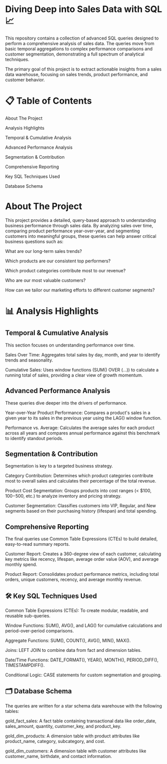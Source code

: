 # Diving Deep into Sales Data with SQL 📈

This repository contains a collection of advanced SQL queries designed to perform a comprehensive analysis of sales data. The queries move from basic temporal aggregations to complex performance comparisons and customer segmentation, demonstrating a full spectrum of analytical techniques.

The primary goal of this project is to extract actionable insights from a sales data warehouse, focusing on sales trends, product performance, and customer behavior.

# 📋 Table of Contents
About The Project

Analysis Highlights

Temporal & Cumulative Analysis

Advanced Performance Analysis

Segmentation & Contribution

Comprehensive Reporting

Key SQL Techniques Used

Database Schema



# <a id="about-the-project"></a>About The Project
This project provides a detailed, query-based approach to understanding business performance through sales data. By analyzing sales over time, comparing product performance year-over-year, and segmenting customers into meaningful groups, these queries can help answer critical business questions such as:

What are our long-term sales trends?

Which products are our consistent top performers?

Which product categories contribute most to our revenue?

Who are our most valuable customers?

How can we tailor our marketing efforts to different customer segments?

# 📊 <a id="analysis-highlights"></a>Analysis Highlights
## Temporal & Cumulative Analysis
This section focuses on understanding performance over time.

Sales Over Time: Aggregates total sales by day, month, and year to identify trends and seasonality.

Cumulative Sales: Uses window functions (SUM() OVER (...)) to calculate a running total of sales, providing a clear view of growth momentum.

## Advanced Performance Analysis
These queries dive deeper into the drivers of performance.

Year-over-Year Product Performance: Compares a product's sales in a given year to its sales in the previous year using the LAG() window function.

Performance vs. Average: Calculates the average sales for each product across all years and compares annual performance against this benchmark to identify standout periods.

## Segmentation & Contribution
Segmentation is key to a targeted business strategy.

Category Contribution: Determines which product categories contribute most to overall sales and calculates their percentage of the total revenue.

Product Cost Segmentation: Groups products into cost ranges (< $100, $100-$500, etc.) to analyze inventory and pricing strategy.

Customer Segmentation: Classifies customers into VIP, Regular, and New segments based on their purchasing history (lifespan) and total spending.

## Comprehensive Reporting
The final queries use Common Table Expressions (CTEs) to build detailed, easy-to-read summary reports.

Customer Report: Creates a 360-degree view of each customer, calculating key metrics like recency, lifespan, average order value (AOV), and average monthly spend.

Product Report: Consolidates product performance metrics, including total orders, unique customers, recency, and average monthly revenue.

## 🛠️ <a id="key-sql-techniques-used"></a>Key SQL Techniques Used
Common Table Expressions (CTEs): To create modular, readable, and reusable sub-queries.

Window Functions: SUM(), AVG(), and LAG() for cumulative calculations and period-over-period comparisons.

Aggregate Functions: SUM(), COUNT(), AVG(), MIN(), MAX().

Joins: LEFT JOIN to combine data from fact and dimension tables.

Date/Time Functions: DATE_FORMAT(), YEAR(), MONTH(), PERIOD_DIFF(), TIMESTAMPDIFF().

Conditional Logic: CASE statements for custom segmentation and grouping.

## 🗂️ <a id="database-schema"></a>Database Schema
The queries are written for a star schema data warehouse with the following tables:

gold_fact_sales: A fact table containing transactional data like order_date, sales_amount, quantity, customer_key, and product_key.

gold_dim_products: A dimension table with product attributes like product_name, category, subcategory, and cost.

gold_dim_customers: A dimension table with customer attributes like customer_name, birthdate, and contact information.

